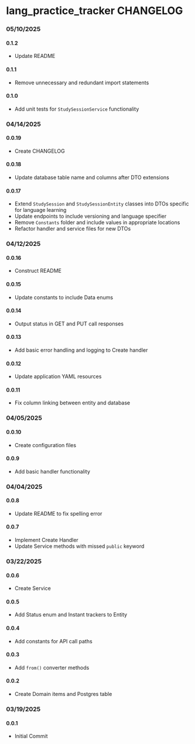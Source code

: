 # lang_practice_tracker CHANGELOG

### 05/10/2025
#### 0.1.2
- Update README

#### 0.1.1
- Remove unnecessary and redundant import statements
#### 0.1.0
- Add unit tests for `StudySessionService` functionality

### 04/14/2025
#### 0.0.19
- Create CHANGELOG
#### 0.0.18
- Update database table name and columns after DTO extensions
#### 0.0.17
- Extend `StudySession` and `StudySessionEntity` classes into DTOs specific for language learning
- Update endpoints to include versioning and language specifier
- Remove `Constants` folder and include values in appropriate locations
- Refactor handler and service files for new DTOs

### 04/12/2025
#### 0.0.16
- Construct README
#### 0.0.15
- Update constants to include Data enums
#### 0.0.14
- Output status in GET and PUT call responses
#### 0.0.13
- Add basic error handling and logging to Create handler
#### 0.0.12
- Update application YAML resources
#### 0.0.11
- Fix column linking between entity and database

### 04/05/2025
#### 0.0.10
- Create configuration files
#### 0.0.9
- Add basic handler functionality

### 04/04/2025
#### 0.0.8
- Update README to fix spelling error
#### 0.0.7
- Implement Create Handler
- Update Service methods with missed `public` keyword

### 03/22/2025
#### 0.0.6
- Create Service
#### 0.0.5
- Add Status enum and Instant trackers to Entity
#### 0.0.4
- Add constants for API call paths
#### 0.0.3
- Add `from()` converter methods
#### 0.0.2
- Create Domain items and Postgres table

### 03/19/2025
#### 0.0.1
- Initial Commit